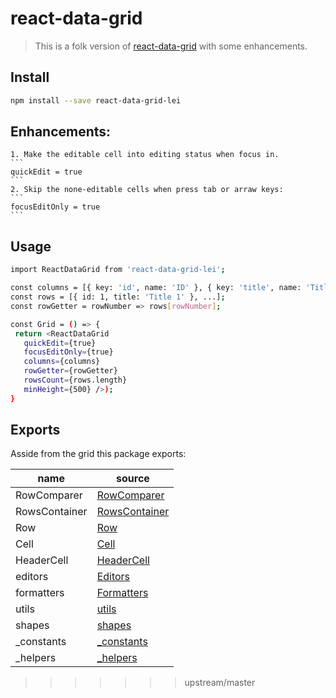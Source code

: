 # react-data-grid

> This is a folk version of [react-data-grid](https://github.com/adazzle/react-data-grid) with some enhancements.

## Install

```sh
npm install --save react-data-grid-lei
```

## Enhancements:
	1. Make the editable cell into editing status when focus in.
	```
	quickEdit = true
	``` 
	2. Skip the none-editable cells when press tab or arraw keys:
	```
	focusEditOnly = true
	```

## Usage

 ```sh
import ReactDataGrid from 'react-data-grid-lei';

const columns = [{ key: 'id', name: 'ID' }, { key: 'title', name: 'Title' }];
const rows = [{ id: 1, title: 'Title 1' }, ...];
const rowGetter = rowNumber => rows[rowNumber];

const Grid = () => {
  return <ReactDataGrid
  	quickEdit={true}
  	focusEditOnly={true}
    columns={columns}
    rowGetter={rowGetter}
    rowsCount={rows.length}
    minHeight={500} />);
}

```

## Exports
Asside from the grid this package exports:

name                   | source                                  |
-----------------------|-----------------------------------------|
RowComparer            | [RowComparer](./src/RowComparer.js)     |
RowsContainer          | [RowsContainer](./src/RowsContainer.js) |
Row                    | [Row](./src/Row.js)                     |
Cell                   | [Cell](./src/Cell.js)                   |
HeaderCell             | [HeaderCell](./src/HeaderCell.js)       |
editors                | [Editors](./src/editors)                |
formatters             | [Formatters](./src/formatters)          |
utils                  | [utils](./src/utils)                    |
shapes                 | [shapes](./src/PropTypeShapes)          |
_constants             | [_constants](./src/AppConstants.js)     |
_helpers               | [_helpers](./src/helpers)               |
>>>>>>> upstream/master
